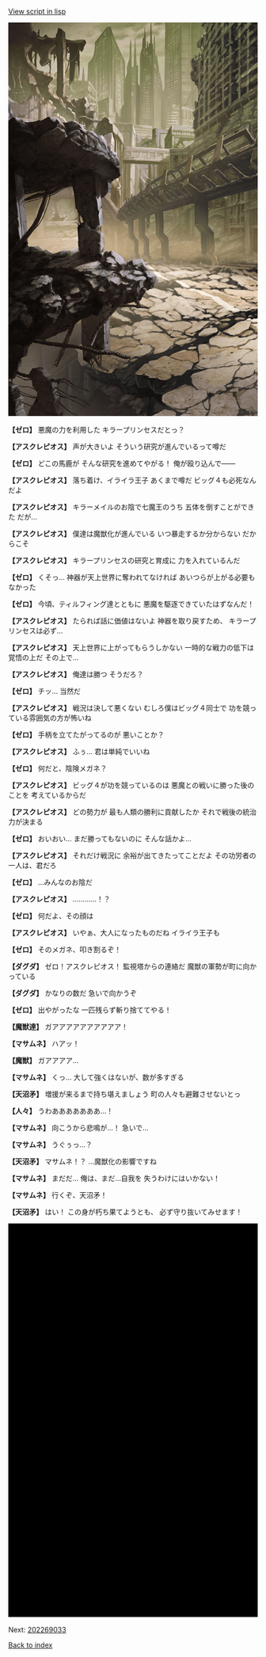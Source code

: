 [View script in lisp](../scripts/202269031.txt)

![collapsecity.png](../images/backgrounds/collapsecity.png)

**【ゼロ】**
悪魔の力を利用した
キラープリンセスだとっ？

**【アスクレピオス】**
声が大きいよ
そういう研究が進んでいるって噂だ

**【ゼロ】**
どこの馬鹿が
そんな研究を進めてやがる！
俺が殴り込んで――

**【アスクレピオス】**
落ち着け、イライラ王子
あくまで噂だ
ビッグ４も必死なんだよ

**【アスクレピオス】**
キラーメイルのお陰で七魔王のうち
五体を倒すことができた
だが…

**【アスクレピオス】**
僕達は魔獣化が進んでいる
いつ暴走するか分からない
だからこそ

**【アスクレピオス】**
キラープリンセスの研究と育成に
力を入れているんだ

**【ゼロ】**
くそっ…
神器が天上世界に奪われてなければ
あいつらが上がる必要もなかった

**【ゼロ】**
今頃、ティルフィング達とともに
悪魔を駆逐できていたはずなんだ！

**【アスクレピオス】**
たられば話に価値はないよ
神器を取り戻すため、
キラープリンセスは必ず…

**【アスクレピオス】**
天上世界に上がってもらうしかない
一時的な戦力の低下は覚悟の上だ
その上で…

**【アスクレピオス】**
俺達は勝つ
そうだろ？

**【ゼロ】**
チッ…
当然だ

**【アスクレピオス】**
戦況は決して悪くない
むしろ僕はビッグ４同士で
功を競っている雰囲気の方が怖いね

**【ゼロ】**
手柄を立てたがってるのが
悪いことか？

**【アスクレピオス】**
ふぅ…
君は単純でいいね

**【ゼロ】**
何だと、陰険メガネ？

**【アスクレピオス】**
ビッグ４が功を競っているのは
悪魔との戦いに勝った後のことを
考えているからだ

**【アスクレピオス】**
どの勢力が
最も人類の勝利に貢献したか
それで戦後の統治力が決まる

**【ゼロ】**
おいおい…
まだ勝ってもないのに
そんな話かよ…

**【アスクレピオス】**
それだけ戦況に
余裕が出てきたってことだよ
その功労者の一人は、君だろ

**【ゼロ】**
…みんなのお陰だ

**【アスクレピオス】**
…………！？

**【ゼロ】**
何だよ、その顔は

**【アスクレピオス】**
いやぁ、大人になったものだね
イライラ王子も

**【ゼロ】**
そのメガネ、叩き割るぞ！

**【ダグダ】**
ゼロ！アスクレピオス！
監視塔からの連絡だ
魔獣の軍勢が町に向かっている

**【ダグダ】**
かなりの数だ
急いで向かうぞ

**【ゼロ】**
出やがったな
一匹残らず斬り捨ててやる！

**【魔獣達】**
ガアアアアアアアアアア！

**【マサムネ】**
ハアッ！

**【魔獣】**
ガアアアア…

**【マサムネ】**
くっ…
大して強くはないが、数が多すぎる

**【天沼矛】**
増援が来るまで持ち堪えましょう
町の人々も避難させないとっ

**【人々】**
うわあああああああ…！

**【マサムネ】**
向こうから悲鳴が…！
急いで…

**【マサムネ】**
うぐぅっ…？

**【天沼矛】**
マサムネ！？
…魔獣化の影響ですね

**【マサムネ】**
まだだ…
俺は、まだ…自我を
失うわけにはいかない！

**【マサムネ】**
行くぞ、天沼矛！

**【天沼矛】**
はい！
この身が朽ち果てようとも、
必ず守り抜いてみせます！

![bg_black.png](../images/backgrounds/bg_black.png)


Next: [202269033](202269033.md)

[Back to index](index.md)
